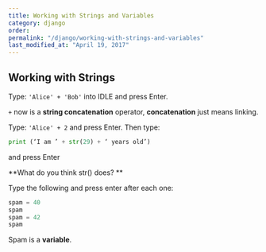 ```yaml
---
title: Working with Strings and Variables
category: django
order: 
permalink: "/django/working-with-strings-and-variables"
last_modified_at: "April 19, 2017"
---
```


## Working with Strings

Type: `'Alice' + 'Bob'` into IDLE and press Enter.

`+` now is a **string concatenation** operator, **concatenation** just means linking.

Type: `'Alice' + 2` and press Enter. Then type:

``` python
print (‘I am ’ + str(29) + ‘ years old’)
```

and press Enter

**What do you think str() does? **

Type the following and press enter after each one:

``` python
spam = 40
spam
spam = 42
spam
```

Spam is a **variable**.
